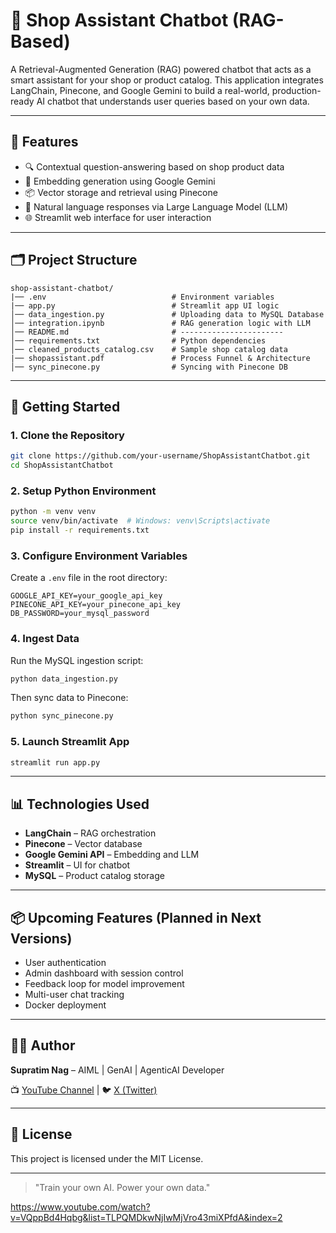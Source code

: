 # 🛒 Shop Assistant Chatbot (RAG-Based)


A Retrieval-Augmented Generation (RAG) powered chatbot that acts as a smart assistant for your shop or product catalog. This application integrates LangChain, Pinecone, and Google Gemini to build a real-world, production-ready AI chatbot that understands user queries based on your own data.

---

## 📌 Features

- 🔍 Contextual question-answering based on shop product data
- 🧠 Embedding generation using Google Gemini
- 📦 Vector storage and retrieval using Pinecone
- 💬 Natural language responses via Large Language Model (LLM)
- 🌐 Streamlit web interface for user interaction

---

## 🗂 Project Structure

```
shop-assistant-chatbot/
|── .env                            # Environment variables
|── app.py                          # Streamlit app UI logic
│── data_ingestion.py               # Uploading data to MySQL Database
│── integration.ipynb               # RAG generation logic with LLM
│── README.md                       # -----------------------
│── requirements.txt                # Python dependencies
│── cleaned_products_catalog.csv    # Sample shop catalog data
|── shopassistant.pdf               # Process Funnel & Architecture
│── sync_pinecone.py                # Syncing with Pinecone DB

```

---

## 🚀 Getting Started

### 1. Clone the Repository

```bash
git clone https://github.com/your-username/ShopAssistantChatbot.git
cd ShopAssistantChatbot
```

### 2. Setup Python Environment

```bash
python -m venv venv
source venv/bin/activate  # Windows: venv\Scripts\activate
pip install -r requirements.txt
```

### 3. Configure Environment Variables

Create a `.env` file in the root directory:

```env
GOOGLE_API_KEY=your_google_api_key
PINECONE_API_KEY=your_pinecone_api_key
DB_PASSWORD=your_mysql_password
```

### 4. Ingest Data

Run the MySQL ingestion script:

```bash
python data_ingestion.py
```

Then sync data to Pinecone:

```bash
python sync_pinecone.py
```

### 5. Launch Streamlit App

```bash
streamlit run app.py
```

---

## 📊 Technologies Used

- **LangChain** – RAG orchestration
- **Pinecone** – Vector database
- **Google Gemini API** – Embedding and LLM
- **Streamlit** – UI for chatbot
- **MySQL** – Product catalog storage

---

## 📦 Upcoming Features (Planned in Next Versions)

- User authentication
- Admin dashboard with session control
- Feedback loop for model improvement
- Multi-user chat tracking
- Docker deployment

---

## 🧑‍💻 Author

**Supratim Nag** – AIML | GenAI | AgenticAI Developer

📺 [YouTube Channel](https://youtube.com/@sn-develpoment) | 🐦 [X (Twitter)](https://twitter.com/snsupratim)

---

## 📄 License

This project is licensed under the MIT License.

---

> "Train your own AI. Power your own data."

https://www.youtube.com/watch?v=VQppBd4Hqbg&list=TLPQMDkwNjIwMjVro43miXPfdA&index=2

